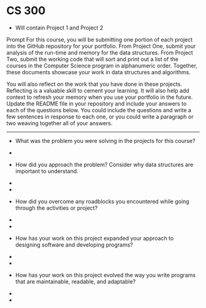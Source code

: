 # CS 300 

- Will contain Project 1 and Project 2

Prompt
For this course, you will be submitting one portion of each project into the GitHub repository for your portfolio. From Project One, submit your analysis of the run-time and memory for the data structures. From Project Two, submit the working code that will sort and print out a list of the courses in the Computer Science program in alphanumeric order. Together, these documents showcase your work in data structures and algorithms.

You will also reflect on the work that you have done in these projects. Reflecting is a valuable skill to cement your learning. It will also help add context to refresh your memory when you use your portfolio in the future. Update the README file in your repository and include your answers to each of the questions below. You could include the questions and write a few sentences in response to each one, or you could write a paragraph or two weaving together all of your answers.
***
- What was the problem you were solving in the projects for this course?

- 
- How did you approach the problem? Consider why data structures are important to understand.
- 
- 
- How did you overcome any roadblocks you encountered while going through the activities or project?
- 
- 
- How has your work on this project expanded your approach to designing software and developing programs?
- 
- 
- How has your work on this project evolved the way you write programs that are maintainable, readable, and adaptable?
- 
- 
